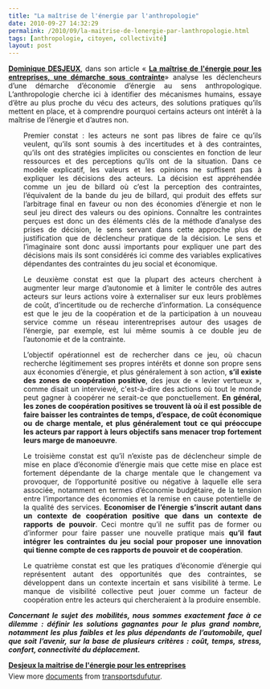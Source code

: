 ```yaml
---
title: "La maîtrise de l'énergie par l'anthropologie"
date: 2010-09-27 14:32:29
permalink: /2010/09/la-maitrise-de-lenergie-par-lanthropologie.html
tags: [anthropologie, citoyen, collectivité]
layout: post
---
```


<p style="text-align: justify"><strong><a href="http://www.argonautes.fr/" target="_blank">Dominique DESJEUX</a></strong>, dans son article « <strong><a href="http://www.argonautes.fr/sections.php?op=viewarticle&artid=711" target="_blank">La maîtrise de l'énergie pour les entreprises, une démarche sous contrainte</a></strong>» analyse les déclencheurs d’une démarche d’économie d’énergie au sens anthropologique. L’anthropologie cherche ici à identifier des mécanismes humains, essaye d’être au plus proche du vécu des acteurs, des solutions pratiques qu’ils mettent en place, et à comprendre pourquoi certains acteurs ont intérêt à la maîtrise de l’énergie et d’autres non.</p> <p style="text-align: justify;padding-left: 30px">Premier constat : les acteurs ne sont pas libres de faire ce qu’ils veulent, qu’ils sont soumis à des incertitudes et à des contraintes, qu’ils ont des stratégies implicites ou conscientes en fonction de leur ressources et des perceptions qu’ils ont de la situation. Dans ce modèle explicatif, les valeurs et les opinions ne suffisent pas à expliquer les décisions des acteurs. La décision est appréhendée comme un jeu de billard où c’est la perception des contraintes, l’équivalent de la bande du jeu de billard, qui produit des effets sur l’arbitrage final en faveur ou non des économies d’énergie et non le seul jeu direct des valeurs ou des opinions. Connaître les contraintes perçues est donc un des éléments clés de la méthode d’analyse des prises de décision, le sens servant dans cette approche plus de justification que de déclencheur pratique de la décision. Le sens et l’imaginaire sont donc aussi importants pour expliquer une part des décisions mais ils sont considérés ici comme des variables explicatives dépendantes des contraintes du jeu social et économique.</p> <p style="text-align: justify;padding-left: 30px">Le deuxième constat est que la plupart des acteurs cherchent à augmenter leur marge d’autonomie et à limiter le contrôle des autres acteurs sur leurs actions voire à externaliser sur eux leurs problèmes de coût, d’incertitude ou de recherche d’information. La conséquence est que le jeu de la coopération et de la participation à un nouveau service comme un réseau interentreprises autour des usages de l’énergie, par exemple, est lui même soumis à ce double jeu de l’autonomie et de la contrainte.</p> <p style="text-align: justify;padding-left: 30px">L’objectif opérationnel est de rechercher dans ce jeu, où chacun recherche légitimement ses propres intérêts et donne son propre sens aux économies d’énergie, et plus généralement à son action, <strong>s’il existe des zones de coopération positive</strong>, des jeux de « levier vertueux », comme disait un interviewé, c'est-à-dire des actions où tout le monde peut gagner à coopérer ne serait-ce que ponctuellement. <strong>En général, les zones de coopération positives se trouvent là où il est possible de faire baisser les contraintes de temps, d’espace, de coût économique ou de charge mentale, et plus généralement tout ce qui préoccupe les acteurs par rapport à leurs objectifs sans menacer trop fortement leurs marge de manoeuvre</strong>.</p> <p style="text-align: justify;padding-left: 30px"> </p>  <!--more-->   <p style="text-align: justify;padding-left: 30px">Le troisième constat est qu’il n’existe pas de déclencheur simple de mise en place d’économie d’énergie mais que cette mise en place est fortement dépendante de la charge mentale que le changement va provoquer, de l’opportunité positive ou négative à laquelle elle sera associée, notamment en termes d’économie budgétaire, de la tension entre l’importance des économies et la remise en cause potentielle de la qualité des services. <strong>Economiser de l’énergie s’inscrit autant dans un contexte de coopération positive que dans un contexte de rapports de pouvoir</strong>. Ceci montre qu’il ne suffit pas de former ou d’informer pour faire passer une nouvelle pratique mais <strong>qu’il faut intégrer les contraintes du jeu social pour proposer une innovation qui tienne compte de ces rapports de pouvoir et de coopération</strong>.</p> <p style="text-align: justify;padding-left: 30px">Le quatrième constat est que les pratiques d’économie d’énergie qui représentent autant des opportunités que des contraintes, se développent dans un contexte incertain et sans visibilité à terme. Le manque de visibilité collective peut jouer comme un facteur de coopération entre les acteurs qui chercheraient à la produire ensemble.</p> <p style="text-align: justify"><em><strong>Concernant le sujet des mobilités, nous sommes exactement face à ce dilemme : définir les solutions gagnantes pour le plus grand nombre, notamment les plus faibles et les plus dépendants de l’automobile, quel que soit l’avenir, sur la base de plusieurs critères : coût, temps, stress, confort, connectivité du déplacement.</strong></em></p> <div id="__ss_5295184" style="width: 477px"><strong style="margin: 12px 0 4px"><a href="http://www.slideshare.net/transportsdufutur/desjeux-la-maitrise-de-lnergie-pour-les-entreprises" title="Desjeux la maitrise de l'énergie pour les entreprises">Desjeux la maitrise de l'énergie pour les entreprises</a></strong>        <div style="padding: 5px 0 12px">View more <a href="http://www.slideshare.net/">documents</a> from <a href="http://www.slideshare.net/transportsdufutur">transportsdufutur</a>.</div> </div>
